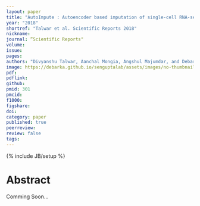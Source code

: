 ```yaml
---
layout: paper
title: "AutoImpute : Autoencoder based imputation of single-cell RNA-seq data (Accepted in principle)"
year: "2018"
shortref: "Talwar et al. Scientific Reports 2018"
nickname:
journal: “Scientific Reports"
volume:
issue:
pages:
authors: "Divyanshu Talwar, Aanchal Mongia, Angshul Majumdar, and Debarka Sengupta"
image: https://debarka.github.io/senguptalab/assets/images/no-thumbnail.png
pdf:
pdflink: 
github:
pmid: 301
pmcid:
f1000:
figshare:
doi: 
category: paper
published: true
peerreview:
review: false
tags:
---
```

{% include JB/setup %}


# Abstract

Comming Soon...

